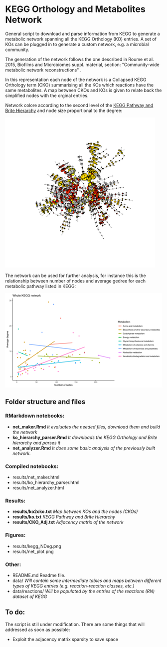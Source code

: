 # KEGG Orthology and Metabolites Network

General script to download and parse information from KEGG to generate a metabolic network spanning all the KEGG Orthology (KO) entries. A set of KOs can be plugged in to generate a custom network, e.g. a microbial community.

The generation of the network follows the one described in Roume et al. 2015, Biofilms and Microbiomes suppl. material, section: "Community-wide metabolic network reconstructions"
.

In this representation each node of the network is a Collapsed KEGG Orthology term (CKO) summarising all the KOs which reactions have the same metabolites. A map between CKOs and KOs is given to relate back the simplified nodes with the orginal entries.

Network colore according to the second level of the [KEGG Pathway and Brite Hierarchy](https://www.genome.jp/kegg-bin/get_htext?ko00001.keg) and node size proportional to the degree:

![alt text](/results/net_plot.png)

The network can be used for further analysis, for instance this is the relationship between number of nodes and average gedree for each metabolic pathway listed in KEGG:

![alt text](/results/kegg_NDeg.png)

## Folder structure and files

### RMarkdown notebooks:
- **net_maker.Rmd** *It evaluates the needed files, download them and build the network*
- **ko_hierarchy_parser.Rmd** *It downloads the KEGG Orthology and Brite hierarchy and parses it*
- **net_analyzer.Rmd** *It does some basic analysis of the previously built network.*

### Compiled notebooks:
- results/net_maker.html 
- results/ko_hierarchy_parser.html 
- results/net_analyzer.html

### Results:
- **results/ko2cko.txt** *Map between KOs and the nodes (CKOs)*
- **results/ko.txt** *KEGG Pathway and Brite Hierarchy*
- **results/CKO_Adj.txt** *Adjacency matrix of the network*

### Figures:
- results/kegg_NDeg.png
- results/net_plot.png 

### Other:
- README.md   Readme file.
- data/ *Will contain some intermediate tables and maps between different types of KEGG entries (e.g. reaction-reaction classes, etc.)*
- data/reactions/ *Will be populated by the entries of the reactions (RN) dataset of KEGG*

## To do:

The script is still under modification. There are some things that will addressed as soon as possible:
- Exploit the adjacency matrix sparsity to save space
